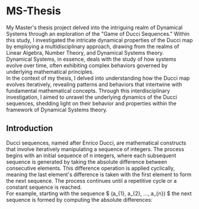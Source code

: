 # MS-Thesis

My Master's thesis project delved into the intriguing realm of Dynamical Systems through an exploration of the "Game of Ducci Sequences." Within this study, I investigated the intricate dynamical properties of the Ducci map by employing a multidisciplinary approach, drawing from the realms of Linear Algebra, Number Theory, and Dynamical Systems theory. <br/>
Dynamical Systems, in essence, deals with the study of how systems evolve over time, often exhibiting complex behaviors governed by underlying mathematical principles. 
<br />In the context of my thesis, I delved into understanding how the Ducci map evolves iteratively, revealing patterns and behaviors that intertwine with fundamental mathematical concepts. Through this interdisciplinary investigation, I aimed to unravel the underlying dynamics of the Ducci sequences, shedding light on their behavior and properties within the framework of Dynamical Systems theory.
## Introduction
Ducci sequences, named after Enrico Ducci, are mathematical constructs that involve iteratively manipulating a sequence of integers. The process begins with an initial sequence of 
n integers, where each subsequent sequence is generated by taking the absolute difference between consecutive elements. This difference operation is applied cyclically, meaning the last element's difference is taken with the first element to form the next sequence. The process continues until a repetitive cycle or a constant sequence is reached.
<br/>
For example, starting with the sequence $ (a_{1}, a_{2}, ..., a_{n}) $ the next sequence is formed by computing the absolute differences:
